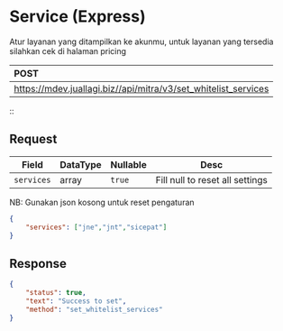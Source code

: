 # Service (Express)
Atur layanan yang ditampilkan ke akunmu, untuk layanan yang tersedia silahkan cek di halaman pricing


POST                                                   |
:-------------------------------------------------------|
https://mdev.juallagi.biz//api/mitra/v3/set_whitelist_services |


::

## Request
| Field          | DataType | Nullable   | Desc                            |
|----------------|----------|------------|---------------------------------|
| ```services``` | array    | ```true``` | Fill null to reset all settings |

NB: Gunakan json kosong untuk reset pengaturan
```json
{
	"services": ["jne","jnt","sicepat"]
}
```

## Response
```json
{
	"status": true,
	"text": "Success to set",
	"method": "set_whitelist_services"
}
```
